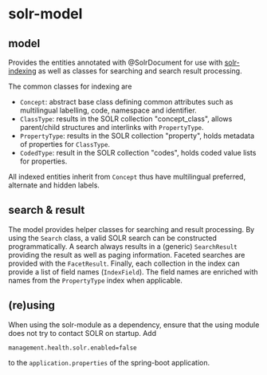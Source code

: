 # solr-model

## model

Provides the entities annotated with @SolrDocument for use with [solr-indexing](https://github.com/i-Asset/solr-indexing) as well as classes for searching and search result processing.

The common classes for indexing are 

* `Concept`: abstract base class defining common attributes such as multilingual labelling, code, namespace and identifier. 
* `ClassType`: results in the SOLR collection "concept_class", allows parent/child structures and interlinks with `PropertyType`.
* `PropertyType`: results in the SOLR collection "property", holds metadata of properties for `ClassType`.
* `CodedType`: result in the SOLR collection "codes", holds coded value lists for properties.

All indexed entities inherit from `Concept` thus have multilingual preferred, alternate and hidden labels.

## search & result

The model provides helper classes for searching and result processing. By using the `Search` class, a valid SOLR search can be constructed programmatically. A search always results in a (generic) `SearchResult` providing the result as well as paging information. Faceted searches are provided with the `FacetResult`. Finally, each collection in the index can provide a list of field names (`IndexField`). The field names are enriched with names from the `PropertyType` index when applicable.

## (re)using

When using the solr-module as a dependency, ensure that the using module does not try to contact SOLR on startup. Add

```
management.health.solr.enabled=false
```
to the `application.properties` of the spring-boot application.

